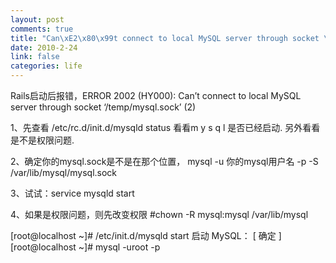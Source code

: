 ```yaml
--- 
layout: post
comments: true
title: "Can\xE2\x80\x99t connect to local MySQL server through socket \xE8\xA7\xA3\xE5\x86\xB3\xE5\x8A\x9E\xE6\xB3\x95"
date: 2010-2-24
link: false
categories: life
---
```

Rails启动后报错，ERROR 2002 (HY000): Can’t connect to local MySQL server through socket ‘/temp/mysql.sock’ (2)

1、先查看 /etc/rc.d/init.d/mysqld status 看看m y s q l 是否已经启动.
另外看看是不是权限问题.

2、确定你的mysql.sock是不是在那个位置，
mysql -u 你的mysql用户名 -p -S /var/lib/mysql/mysql.sock

3、试试：service mysqld start

4、如果是权限问题，则先改变权限 #chown -R mysql:mysql /var/lib/mysql

[root@localhost ~]# /etc/init.d/mysqld start
启动 MySQL： [ 确定 ]
[root@localhost ~]# mysql -uroot -p
